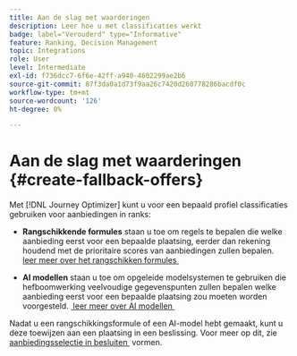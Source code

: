 ```yaml
---
title: Aan de slag met waarderingen
description: Leer hoe u met classificaties werkt
badge: label="Verouderd" type="Informative"
feature: Ranking, Decision Management
topic: Integrations
role: User
level: Intermediate
exl-id: f736dcc7-6f6e-42ff-a940-4602299ae2b6
source-git-commit: 87f3da0a1d73f9aa26c7420d260778286bacdf0c
workflow-type: tm+mt
source-wordcount: '126'
ht-degree: 0%

---
```


# Aan de slag met waarderingen {#create-fallback-offers}

Met [!DNL Journey Optimizer] kunt u voor een bepaald profiel classificaties gebruiken voor aanbiedingen in ranks:

* **Rangschikkende formules** staan u toe om regels te bepalen die welke aanbieding eerst voor een bepaalde plaatsing, eerder dan rekening houdend met de prioritaire scores van aanbiedingen zullen bepalen. [&#x200B; leer meer over het rangschikken formules &#x200B;](create-ranking-formulas.md)

* **AI modellen** staan u toe om opgeleide modelsystemen te gebruiken die hefboomwerking veelvoudige gegevenspunten zullen bepalen welke aanbieding eerst voor een bepaalde plaatsing zou moeten worden voorgesteld. [&#x200B; leer meer over AI modellen &#x200B;](ai-models.md)

Nadat u een rangschikkingsformule of een AI-model hebt gemaakt, kunt u deze toewijzen aan een plaatsing in een beslissing. Voor meer op dit, zie [&#x200B; aanbiedingsselectie in besluiten &#x200B;](../offer-activities/configure-offer-selection.md) vormen.
